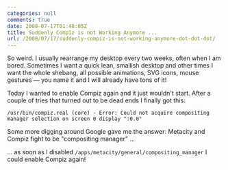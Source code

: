 ```yaml
---
categories: null
comments: true
date: 2008-07-17T01:48:05Z
title: Suddenly Compiz is not Working Anymore ...
url: /2008/07/17/suddenly-compiz-is-not-working-anymore-dot-dot-dot/
---
```


So weird.  I usually rearrange my desktop every two weeks, often when I
am bored.  Sometimes I want a quick lean, smallish desktop and other
times I want the whole shebang, all possible animations, SVG icons,
mouse gestures — you name it and I will already have tons of it!

Today I wanted to enable Compiz again and it just wouldn't start.  After
a couple of tries that turned out to be dead ends I finally got this:

    /usr/bin/compiz.real (core) - Error: Could not acquire compositing manager selection on screen 0 display ":0.0" 

Some more digging around Google gave me the answer: Metacity and Compiz
fight to be "compositing manager" ...

... as soon as I disabled `/apps/metacity/general/compositing_manager` I
could enable Compiz again!

